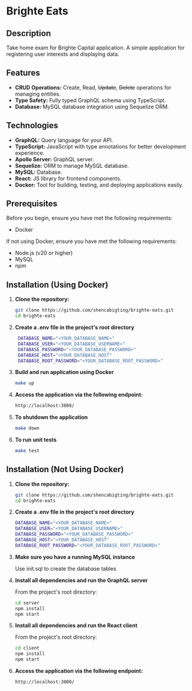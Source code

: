 # Brighte Eats

## Description

Take home exam for Brighte Capital application. A simple application for registering user interests and displaying data.

## Features

- **CRUD Operations:** Create, Read, ~~Update~~, ~~Delete~~ operations for managing entities.
- **Type Safety:** Fully typed GraphQL schema using TypeScript.
- **Database:** MySQL database integration using Sequelize ORM.

## Technologies

- **GraphQL:** Query language for your API.
- **TypeScript:** JavaScript with type annotations for better development experience.
- **Apollo Server:** GraphQL server.
- **Sequelize:** ORM to manage MySQL database.
- **MySQL:** Database.
- **React:** JS library for frontend components.
- **Docker:** Tool for building, testing, and deploying applications easily.

## Prerequisites

Before you begin, ensure you have met the following requirements:

- Docker

If not using Docker, ensure you have met the following requirements:

- Node.js (v20 or higher)
- MySQL
- npm

## Installation (Using Docker)

1. **Clone the repository:**

   ```bash
   git clone https://github.com/shencabigting/brighte-eats.git
   cd brighte-eats

   ```

2. **Create a .env file in the project's root directory**

   ```bash
    DATABASE_NAME="<YOUR_DATABASE_NAME>"
    DATABASE_USER="<YOUR_DATABASE_USERNAME>"
    DATABASE_PASSWORD="<YOUR_DATABASE_PASSWORD>"
    DATABASE_HOST="<YOUR_DATABASE_HOST"
    DATABASE_ROOT_PASSWORD="<YOUR_DATABASE_ROOT_PASSWORD>"
   ```

3. **Build and run application using Docker**

   ```bash
   make up

   ```

4. **Access the application via the following endpoint:**

   ```bash
   http://localhost:3000/
   ```

5. **To shutdown the application**

   ```bash
   make down

   ```

6. **To run unit tests**

   ```bash
   make test
   ```

## Installation (Not Using Docker)

1. **Clone the repository:**

   ```bash
   git clone https://github.com/shencabigting/brighte-eats.git
   cd brighte-eats

   ```

2. **Create a .env file in the project's root directory**

   ```bash
   DATABASE_NAME="<YOUR_DATABASE_NAME>"
   DATABASE_USER="<YOUR_DATABASE_USERNAME>"
   DATABASE_PASSWORD="<YOUR_DATABASE_PASSWORD>"
   DATABASE_HOST="<YOUR_DATABASE_HOST"
   DATABASE_ROOT_PASSWORD="<YOUR_DATABASE_ROOT_PASSWORD>"
   ```

3. **Make sure you have a running MySQL instance**

   Use init.sql to create the database tables

4. **Install all dependencies and run the GraphQL server**

   From the project's root directory:

   ```bash
   cd server
   npm install
   npm start
   ```

5. **Install all dependencies and run the React client**

   From the project's root directory:

   ```bash
   cd client
   npm install
   npm start
   ```

6. **Access the application via the following endpoint:**

   ```bash
   http://localhost:3000/
   ```

 
